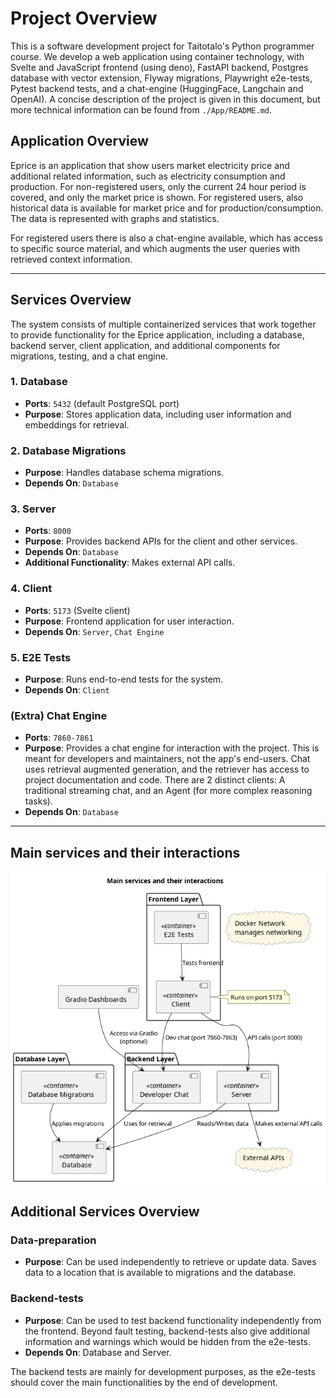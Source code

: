 # Project Overview

This is a software development project for Taitotalo's Python programmer course. We develop a web application using container technology, with Svelte and JavaScript frontend (using deno), FastAPI backend, Postgres database with vector extension, Flyway migrations, Playwright e2e-tests, Pytest backend tests, and a chat-engine (HuggingFace, Langchain and OpenAI). A concise description of the project is given in this document, but more technical information can be found from `./App/README.md`.


## Application Overview

Eprice is an application that show users market electricity price and additional related information, such as electricity consumption and production. For non-registered users, only the current 24 hour period is covered, and only the market price is shown. For registered users, also historical data is available for market price and for production/consumption. The data is represented with graphs and statistics.

For registered users there is also a chat-engine available, which has access to specific source material, and which augments the user queries with retrieved context information. 

---

## Services Overview

The system consists of multiple containerized services that work together to provide functionality for the Eprice application, including a database, backend server, client application, and additional components for migrations, testing, and a chat engine.

### 1. Database
- **Ports**: `5432` (default PostgreSQL port)
- **Purpose**: Stores application data, including user information and embeddings for retrieval.

### 2. Database Migrations
- **Purpose**: Handles database schema migrations.
- **Depends On**: `Database`

### 3. Server
- **Ports**: `8000`
- **Purpose**: Provides backend APIs for the client and other services.
- **Depends On**: `Database`
- **Additional Functionality**: Makes external API calls.

### 4. Client
- **Ports**: `5173` (Svelte client)
- **Purpose**: Frontend application for user interaction.
- **Depends On**: `Server`, `Chat Engine`

### 5. E2E Tests
- **Purpose**: Runs end-to-end tests for the system.
- **Depends On**: `Client`

### (Extra) Chat Engine
- **Ports**: `7860-7861`
- **Purpose**: Provides a chat engine for interaction with the project. This is meant for developers and maintainers, not the app's end-users. Chat uses retrieval augmented generation, and the retriever has access to project documentation and code. There are 2 distinct clients: A traditional streaming chat, and an Agent (for more complex reasoning tasks).
- **Depends On**: `Database`

---

## Main services and their interactions

![Main services and their interactions](./diagrams/images/services_diagram.png)


## Additional Services Overview

### Data-preparation

- **Purpose**: Can be used independently to retrieve or update data. Saves data to a location that is available to migrations and the database.

### Backend-tests

- **Purpose**: Can be used to test backend functionality independently from the frontend. Beyond fault testing, backend-tests also give additional information and warnings which would be hidden from the e2e-tests.
- **Depends On**: Database and Server.

The backend tests are mainly for development purposes, as the e2e-tests should cover the main functionalities by the end of development.
